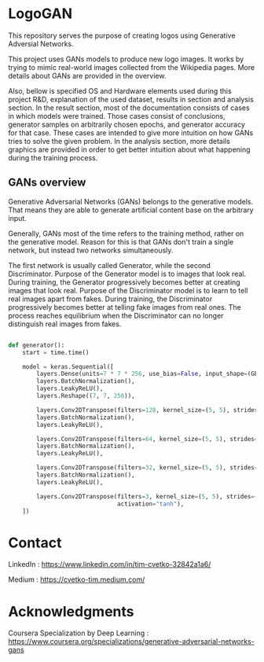 # LogoGAN
This repository serves the purpose of creating logos using Generative Adversial Networks. 

This project uses GANs models to produce new logo images. It works by trying to mimic real-world images collected from the Wikipedia pages. More details about GANs are provided in the overview.

Also, bellow is specified OS and Hardware elements used during this project R&D, explanation of the used dataset, results in section and analysis section. In the result section, most of the documentation consists of cases in which models were trained. Those cases consist of conclusions, generator samples on arbitrarily chosen epochs, and generator accuracy for that case. These cases are intended to give more intuition on how GANs tries to solve the given problem. In the analysis section, more details graphics are provided in order to get better intuition about what happening during the training process.

## GANs overview
Generative Adversarial Networks (GANs) belongs to the generative models. That means they are able to generate artificial content base on the arbitrary input.

Generally, GANs most of the time refers to the training method, rather on the generative model. Reason for this is that GANs don't train a single network, but instead two networks simultaneously.

The first network is usually called Generator, while the second Discriminator. Purpose of the Generator model is to images that look real. During training, the Generator progressively becomes better at creating images that look real. Purpose of the Discriminator model is to learn to tell real images apart from fakes. During training, the Discriminator progressively becomes better at telling fake images from real ones. The process reaches equilibrium when the Discriminator can no longer distinguish real images from fakes.


```python

def generator():
    start = time.time()

    model = keras.Sequential([
        layers.Dense(units=7 * 7 * 256, use_bias=False, input_shape=(GEN_NOISE_INPUT_SHAPE,)),
        layers.BatchNormalization(),
        layers.LeakyReLU(),
        layers.Reshape((7, 7, 256)),

        layers.Conv2DTranspose(filters=128, kernel_size=(5, 5), strides=(1, 1), padding="same", use_bias=False),
        layers.BatchNormalization(),
        layers.LeakyReLU(),

        layers.Conv2DTranspose(filters=64, kernel_size=(5, 5), strides=(2, 2), padding="same", use_bias=False),
        layers.BatchNormalization(),
        layers.LeakyReLU(),

        layers.Conv2DTranspose(filters=32, kernel_size=(5, 5), strides=(2, 2), padding="same", use_bias=False),
        layers.BatchNormalization(),
        layers.LeakyReLU(),

        layers.Conv2DTranspose(filters=3, kernel_size=(5, 5), strides=(2, 2), padding="same", use_bias=False,
                               activation="tanh"),
    ])
```


# Contact

LinkedIn : https://www.linkedin.com/in/tim-cvetko-32842a1a6/

Medium : https://cvetko-tim.medium.com/

# Acknowledgments

Coursera Specialization by Deep Learning : https://www.coursera.org/specializations/generative-adversarial-networks-gans
